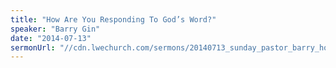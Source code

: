 ```yaml
---
title: "How Are You Responding To God’s Word?"
speaker: "Barry Gin"
date: "2014-07-13"
sermonUrl: "//cdn.lwechurch.com/sermons/20140713_sunday_pastor_barry_how_are_you_responding_to_gods_word.mp3"
---
```

